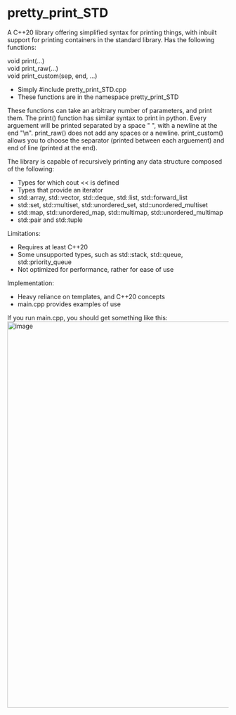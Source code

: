 # pretty_print_STD
A C++20 library offering simplified syntax for printing things, with inbuilt support for printing containers in the standard library.
Has the following functions:

void print(...) <br>
void print_raw(...) <br>
void print_custom(sep, end, ...) <br>

- Simply #include pretty_print_STD.cpp
- These functions are in the namespace pretty_print_STD

These functions can take an arbitrary number of parameters, and print them.
The print() function has similar syntax to print in python. Every arguement will be printed separated by a space " ", with a newline at the end "\n".
print_raw() does not add any spaces or a newline.
print_custom() allows you to choose the separator (printed between each arguement) and end of line (printed at the end).

The library is capable of recursively printing any data structure composed of the following:
- Types for which cout << is defined
- Types that provide an iterator
- std::array, std::vector, std::deque, std::list, std::forward_list
- std::set, std::multiset, std::unordered_set, std::unordered_multiset
- std::map, std::unordered_map, std::multimap, std::unordered_multimap
- std::pair and std::tuple

Limitations:
- Requires at least C++20
- Some unsupported types, such as std::stack, std::queue, std::priority_queue
- Not optimized for performance, rather for ease of use

Implementation: 
- Heavy reliance on templates, and C++20 concepts
- main.cpp provides examples of use

If you run main.cpp, you should get something like this: <br>
<img width="880" alt="image" src="https://github.com/arandhaw/pretty_print_STD/assets/72634664/cd8933de-41c3-47a6-bce2-f184c3bacc69">

